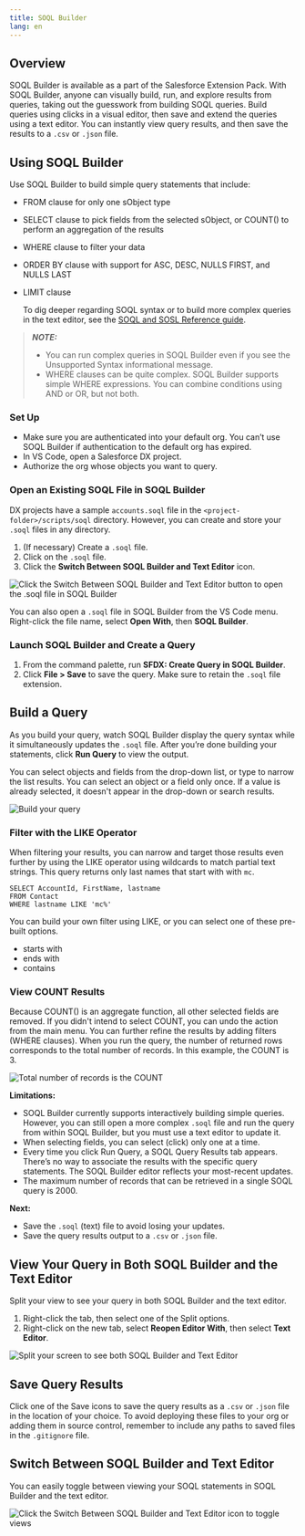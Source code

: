 ```yaml
---
title: SOQL Builder
lang: en
---
```


## Overview
SOQL Builder is available as a part of the Salesforce Extension Pack. With SOQL Builder, anyone can visually build, run, and explore results from queries, taking out the guesswork from building SOQL queries. Build queries using clicks in a visual editor, then save and extend the queries using a text editor. You can instantly view query results, and then save the results to a `.csv` or `.json` file.

## Using SOQL Builder
Use SOQL Builder to build simple query statements that include:

- FROM clause for only one sObject type
- SELECT clause to pick fields from the selected sObject, or COUNT() to perform an aggregation of the results
- WHERE clause to filter your data
- ORDER BY clause with support for ASC, DESC, NULLS FIRST, and NULLS LAST
- LIMIT clause

  To dig deeper regarding SOQL syntax or to build more complex queries in the text editor, see the [SOQL and SOSL Reference guide](https://developer.salesforce.com/docs/atlas.en-us.soql_sosl.meta/soql_sosl/sforce_api_calls_soql_sosl_intro.htm).
  
  
> **_NOTE:_** 
> - You can run complex queries in SOQL Builder even if you see the Unsupported Syntax informational message.
> - WHERE clauses can be quite complex. SOQL Builder supports simple WHERE expressions. You can combine conditions using AND or OR, but not both.


### Set Up
- Make sure you are authenticated into your default org. You can’t use SOQL Builder if authentication to the default org has expired.
- In VS Code, open a Salesforce DX project.
- Authorize the org whose objects you want to query. 

### Open an Existing SOQL File in SOQL Builder

DX projects have a sample `accounts.soql` file in the `<project-folder>/scripts/soql` directory. However, you can create and store your `.soql` files in any directory.

1. (If necessary) Create a `.soql` file.
1. Click on the `.soql` file.
1. Click the **Switch Between SOQL Builder and Text Editor** icon.

![Click the Switch Between SOQL Builder and Text Editor button to open the .soql file in SOQL Builder](./images/soql-builder-open.gif)

You can also open a `.soql` file in SOQL Builder from the VS Code menu. Right-click the file name, select **Open With**, then **SOQL Builder**.

### Launch SOQL Builder and Create a Query

1. From the command palette, run **SFDX: Create Query in SOQL Builder**.
1. Click **File > Save** to save the query. Make sure to retain the `.soql` file extension.

## Build a Query

As you build your query, watch SOQL Builder display the query syntax while it simultaneously updates the `.soql` file. After you’re done building your statements, click **Run Query** to view the output.

You can select objects and fields from the drop-down list, or type to narrow the list results. You can select an object or a field only once. If a value is already selected, it doesn't appear in the drop-down or search results.

![Build your query](./images/soql-builder-build-a-query.gif)

### Filter with the LIKE Operator

When filtering your results, you can narrow and target those results even further by using the LIKE operator using wildcards to match partial text strings. This query returns only last names that start with with `mc`.

```
SELECT AccountId, FirstName, lastname
FROM Contact
WHERE lastname LIKE 'mc%'
```

You can build your own filter using LIKE, or you can select one of these pre-built options.

- starts with
- ends with
- contains

### View COUNT Results

Because COUNT() is an aggregate function, all other selected fields are removed. If you didn't intend to select COUNT, you can undo the action from the main menu. You can further refine the results by adding filters (WHERE clauses). When you run the query, the number of returned rows corresponds to the total number of records. In this example, the COUNT is 3.

![Total number of records is the COUNT](./images/soql-builder-count.png)

<!-- **Tip:** If using the text editor to build your query, you can validate your syntax by turning on the SOQL Editor Remote Checks setting. ekapner update, 2/2/2021: this setting not ready for GA-->

**Limitations:**

- SOQL Builder currently supports interactively building simple queries. However, you can still open a more complex `.soql` file and run the query from within SOQL Builder, but you must use a text editor to update it.
- When selecting fields, you can select (click) only one at a time.
- Every time you click Run Query, a SOQL Query Results tab appears. There’s no way to associate the results with the specific query statements. The SOQL Builder editor reflects your most-recent updates.
- The maximum number of records that can be retrieved in a single SOQL query is 2000.

**Next:**

- Save the `.soql` (text) file to avoid losing your updates.
- Save the query results output to a `.csv` or `.json` file.

## View Your Query in Both SOQL Builder and the Text Editor

Split your view to see your query in both SOQL Builder and the text editor.

1. Right-click the tab, then select one of the Split options.
1. Right-click on the new tab, select **Reopen Editor With**, then select **Text Editor**.

![Split your screen to see both SOQL Builder and Text Editor](./images/soql-builder-split-panels.gif)

## Save Query Results

Click one of the Save icons to save the query results as a `.csv` or `.json` file in the location of your choice. To avoid deploying these files to your org or adding them in source control, remember to include any paths to saved files in the `.gitignore` file.

## Switch Between SOQL Builder and Text Editor

You can easily toggle between viewing your SOQL statements in SOQL Builder and the text editor.

![Click the Switch Between SOQL Builder and Text Editor icon to toggle views](./images/soql-toggle.png)
